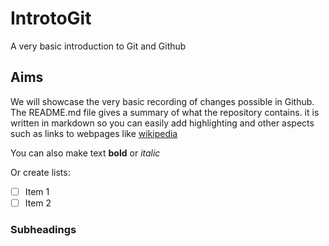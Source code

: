# IntrotoGit
A very basic introduction to Git and Github

## Aims
We will showcase the very basic recording of changes possible in Github. The README.md file gives a summary of what the repository contains. it is written in markdown so you can easily add highlighting and other aspects such as links to webpages like [wikipedia](https://en.wikipedia.org/wiki/Main_Page) 

You can also make text **bold** or _italic_

Or create lists:
- [ ] Item 1
- [ ] Item 2

### Subheadings

